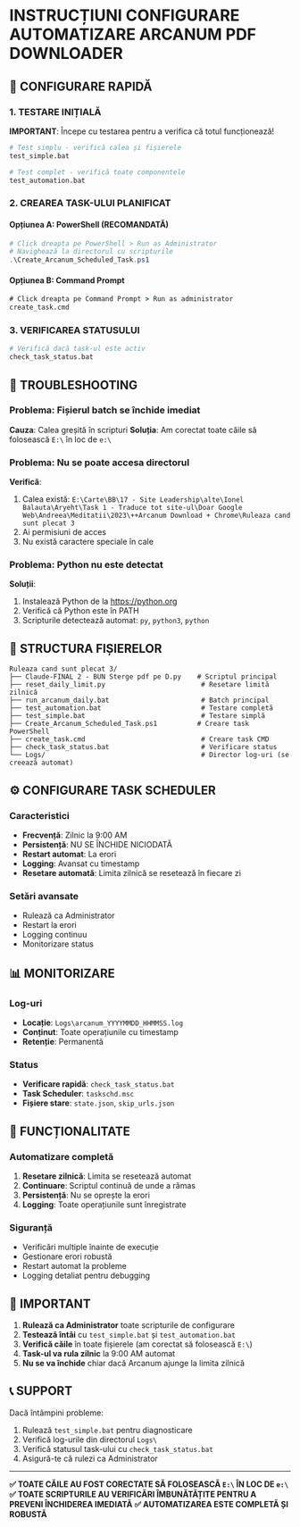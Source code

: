 # INSTRUCȚIUNI CONFIGURARE AUTOMATIZARE ARCANUM PDF DOWNLOADER

## 🚀 CONFIGURARE RAPIDĂ

### 1. TESTARE INIȚIALĂ
**IMPORTANT**: Începe cu testarea pentru a verifica că totul funcționează!

```bash
# Test simplu - verifică calea și fișierele
test_simple.bat

# Test complet - verifică toate componentele
test_automation.bat
```

### 2. CREAREA TASK-ULUI PLANIFICAT

#### Opțiunea A: PowerShell (RECOMANDATĂ)
```powershell
# Click dreapta pe PowerShell > Run as Administrator
# Navighează la directorul cu scripturile
.\Create_Arcanum_Scheduled_Task.ps1
```

#### Opțiunea B: Command Prompt
```cmd
# Click dreapta pe Command Prompt > Run as administrator
create_task.cmd
```

### 3. VERIFICAREA STATUSULUI
```bash
# Verifică dacă task-ul este activ
check_task_status.bat
```

## 🔧 TROUBLESHOOTING

### Problema: Fișierul batch se închide imediat
**Cauza**: Calea greșită în scripturi
**Soluția**: Am corectat toate căile să folosească `E:\` în loc de `e:\`

### Problema: Nu se poate accesa directorul
**Verifică**:
1. Calea există: `E:\Carte\BB\17 - Site Leadership\alte\Ionel Balauta\Aryeht\Task 1 - Traduce tot site-ul\Doar Google Web\Andreea\Meditatii\2023\++Arcanum Download + Chrome\Ruleaza cand sunt plecat 3`
2. Ai permisiuni de acces
3. Nu există caractere speciale în cale

### Problema: Python nu este detectat
**Soluții**:
1. Instalează Python de la https://python.org
2. Verifică că Python este în PATH
3. Scripturile detectează automat: `py`, `python3`, `python`

## 📁 STRUCTURA FIȘIERELOR

```
Ruleaza cand sunt plecat 3/
├── Claude-FINAL 2 - BUN Sterge pdf pe D.py    # Scriptul principal
├── reset_daily_limit.py                        # Resetare limită zilnică
├── run_arcanum_daily.bat                       # Batch principal
├── test_automation.bat                         # Testare completă
├── test_simple.bat                             # Testare simplă
├── Create_Arcanum_Scheduled_Task.ps1          # Creare task PowerShell
├── create_task.cmd                             # Creare task CMD
├── check_task_status.bat                       # Verificare status
└── Logs/                                       # Director log-uri (se creează automat)
```

## ⚙️ CONFIGURARE TASK SCHEDULER

### Caracteristici
- **Frecvență**: Zilnic la 9:00 AM
- **Persistență**: NU SE ÎNCHIDE NICIODATĂ
- **Restart automat**: La erori
- **Logging**: Avansat cu timestamp
- **Resetare automată**: Limita zilnică se resetează în fiecare zi

### Setări avansate
- Rulează ca Administrator
- Restart la erori
- Logging continuu
- Monitorizare status

## 📊 MONITORIZARE

### Log-uri
- **Locație**: `Logs\arcanum_YYYYMMDD_HHMMSS.log`
- **Conținut**: Toate operațiunile cu timestamp
- **Retenție**: Permanentă

### Status
- **Verificare rapidă**: `check_task_status.bat`
- **Task Scheduler**: `taskschd.msc`
- **Fișiere stare**: `state.json`, `skip_urls.json`

## 🎯 FUNCȚIONALITATE

### Automatizare completă
1. **Resetare zilnică**: Limita se resetează automat
2. **Continuare**: Scriptul continuă de unde a rămas
3. **Persistență**: Nu se oprește la erori
4. **Logging**: Toate operațiunile sunt înregistrate

### Siguranță
- Verificări multiple înainte de execuție
- Gestionare erori robustă
- Restart automat la probleme
- Logging detaliat pentru debugging

## 🚨 IMPORTANT

1. **Rulează ca Administrator** toate scripturile de configurare
2. **Testează întâi** cu `test_simple.bat` și `test_automation.bat`
3. **Verifică căile** în toate fișierele (am corectat să folosească `E:\`)
4. **Task-ul va rula zilnic** la 9:00 AM automat
5. **Nu se va închide** chiar dacă Arcanum ajunge la limita zilnică

## 📞 SUPPORT

Dacă întâmpini probleme:
1. Rulează `test_simple.bat` pentru diagnosticare
2. Verifică log-urile din directorul `Logs\`
3. Verifică statusul task-ului cu `check_task_status.bat`
4. Asigură-te că rulezi ca Administrator

---

**✅ TOATE CĂILE AU FOST CORECTATE SĂ FOLOSEASCĂ `E:\` ÎN LOC DE `e:\`**
**✅ TOATE SCRIPTURILE AU VERIFICĂRI ÎMBUNĂTĂȚITE PENTRU A PREVENI ÎNCHIDEREA IMEDIATĂ**
**✅ AUTOMATIZAREA ESTE COMPLETĂ ȘI ROBUSTĂ**